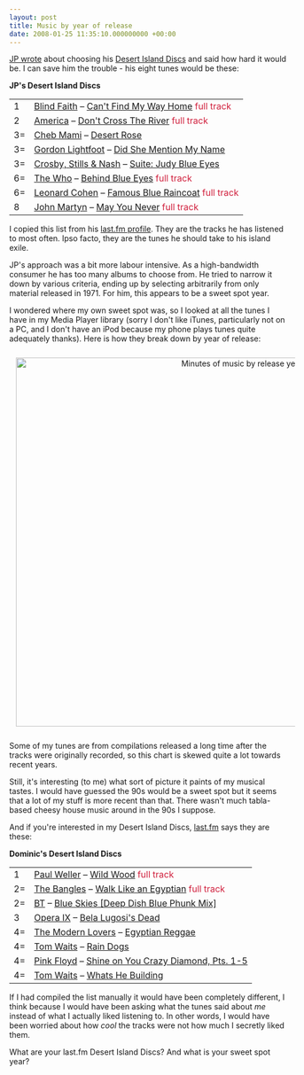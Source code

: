 ```yaml
---
layout: post
title: Music by year of release
date: 2008-01-25 11:35:10.000000000 +00:00
---
```

<a href="https://confusedofcalcutta.com/2008/01/23/doing-something-different-with-desert-island-discs/">JP wrote</a> about choosing his <a href="https://en.wikipedia.org/wiki/Desert_Island_Discs">Desert Island Discs</a> and said how hard it would be. I can save him the trouble - his eight tunes would be these:

<strong>JP's Desert Island Discs</strong>
<table border="0" width="100%" cellPadding="0" cellSpacing="0" id="table_1613683188" class="barChart fullTrackChart">
<tr>
<td class="position">1</td>
<td class="subject"><span><a href="https://www.last.fm/music/Blind+Faith">Blind Faith</a> – <a href="https://www.last.fm/music/Blind+Faith/_/Can%27t+Find+My+Way+Home">Can't Find My Way Home</a> <font color="#d01f3c">full track</font> </span></td>
</tr>
<tr>
<td class="position">2</td>
<td class="subject"><span><a href="https://www.last.fm/music/America">America</a> – <a href="https://www.last.fm/music/America/_/Don%27t+Cross+The+River">Don't Cross The River</a> <font color="#d01f3c">full track</font> </span></td>
</tr>
<tr>
<td class="position">3=</td>
<td class="subject"><span><a href="https://www.last.fm/music/Cheb+Mami">Cheb Mami</a> – <a href="https://www.last.fm/music/Cheb+Mami/_/Desert+Rose">Desert Rose</a> </span></td>
</tr>
<tr>
<td class="position">3=</td>
<td class="subject"><span><a href="https://www.last.fm/music/Gordon+Lightfoot">Gordon Lightfoot</a> – <a href="https://www.last.fm/music/Gordon+Lightfoot/_/Did+She+Mention+My+Name">Did She Mention My Name</a> </span></td>
</tr>
<tr>
<td class="position">3=</td>
<td class="subject"><span><a href="https://www.last.fm/music/Crosby%252C%2BStills%2B%2526%2BNash">Crosby, Stills &amp; Nash</a> – <a href="https://www.last.fm/music/Crosby%252C%2BStills%2B%2526%2BNash/_/Suite%3A+Judy+Blue+Eyes">Suite: Judy Blue Eyes</a> </span></td>
</tr>
<tr>
<td class="position">6=</td>
<td class="subject"><span><a href="https://www.last.fm/music/The+Who">The Who</a> – <a href="https://www.last.fm/music/The+Who/_/Behind+Blue+Eyes">Behind Blue Eyes</a> <font color="#d01f3c">full track</font> </span></td>
</tr>
<tr>
<td class="position">6=</td>
<td class="subject"><span><a href="https://www.last.fm/music/Leonard+Cohen">Leonard Cohen</a> – <a href="https://www.last.fm/music/Leonard+Cohen/_/Famous+Blue+Raincoat">Famous Blue Raincoat</a> <font color="#d01f3c">full track</font> </span></td>
</tr>
<tr>
<td class="position">8</td>
<td class="subject"><span><a href="https://www.last.fm/music/John+Martyn">John Martyn</a> – <a href="https://www.last.fm/music/John+Martyn/_/May+You+Never">May You Never</a> <font color="#d01f3c">full track</font> </span></td>
</tr>
</table>
I copied this list from his <a href="https://www.last.fm/user/jobsworth/">last.fm profile</a>. They are the tracks he has listened to most often. Ipso facto, they are the tunes he should take to his island exile.

JP's approach was a bit more labour intensive. As a high-bandwidth consumer he has too many albums to choose from. He tried to narrow it down by various criteria, ending up by selecting arbitrarily from only material released in 1971. For him, this appears to be a sweet spot year.

I wondered where my own sweet spot was, so I looked at all the tunes I have in my Media Player library (sorry I don't like iTunes, particularly not on a PC, and I don't have an iPod because my phone plays tunes quite adequately thanks). Here is how they break down by year of release:
<p align="center"><a target="_blank" href="https://www.dominicsayers.com/documents/musicminutes.png"><img border="0" vspace="12" align="middle" width="800" src="https://www.dominicsayers.com/documents/musicminutes.png" hspace="12" alt="Minutes of music by release year" height="666" /></a></p>
Some of my tunes are from compilations released a long time after the tracks were originally recorded, so this chart is skewed quite a lot towards recent years.

Still, it's interesting (to me) what sort of picture it paints of my musical tastes. I would have guessed the 90s would be a sweet spot but it seems that a lot of my stuff is more recent than that. There wasn't much tabla-based cheesy house music around in the 90s I suppose.

And if you're interested in my Desert Island Discs, <a href="https://www.last.fm/user/DominicSayers/">last.fm</a> says they are these:

<strong>Dominic's Desert Island Discs</strong>
<table border="0" width="100%" cellPadding="0" cellSpacing="0" id="table_2049442831" class="barChart fullTrackChart">
<tr>
<td class="position">1</td>
<td class="subject"><span><a href="https://www.last.fm/music/Paul+Weller">Paul Weller</a> – <a href="https://www.last.fm/music/Paul+Weller/_/Wild+Wood">Wild Wood</a> <font color="#d01f3c">full track</font> </span></td>
</tr>
<tr>
<td class="position">2=</td>
<td class="subject"><span><a href="https://www.last.fm/music/The+Bangles">The Bangles</a> – <a href="https://www.last.fm/music/The+Bangles/_/Walk+Like+an+Egyptian">Walk Like an Egyptian</a> <font color="#d01f3c">full track</font> </span></td>
</tr>
<tr>
<td class="position">2=</td>
<td class="subject"><span><a href="https://www.last.fm/music/BT">BT</a> – <a href="https://www.last.fm/music/BT/_/Blue+Skies+%5BDeep+Dish+Blue+Phunk+Mix%5D">Blue Skies [Deep Dish Blue Phunk Mix]</a> </span></td>
</tr>
<tr>
<td class="position">3</td>
<td class="subject"><span><a href="https://www.last.fm/music/Opera+IX">Opera IX</a> – <a href="https://www.last.fm/music/Opera+IX/_/Bela+Lugosi%27s+Dead">Bela Lugosi's Dead</a> </span></td>
</tr>
<tr>
<td class="position">4=</td>
<td class="subject"><span><a href="https://www.last.fm/music/The+Modern+Lovers">The Modern Lovers</a> – <a href="https://www.last.fm/music/The+Modern+Lovers/_/Egyptian+Reggae">Egyptian Reggae</a> </span></td>
</tr>
<tr>
<td class="position">4=</td>
<td class="subject"><span><a href="https://www.last.fm/music/Tom+Waits">Tom Waits</a> – <a href="https://www.last.fm/music/Tom+Waits/_/Rain+Dogs">Rain Dogs</a> </span></td>
</tr>
<tr>
<td class="position">4=</td>
<td class="subject"><span><a href="https://www.last.fm/music/Pink+Floyd">Pink Floyd</a> – <a href="https://www.last.fm/music/Pink+Floyd/_/Shine+on+You+Crazy+Diamond%2C+Pts.+1-5">Shine on You Crazy Diamond, Pts. 1-5</a> </span></td>
</tr>
<tr>
<td class="position">4=</td>
<td class="subject"><span><a href="https://www.last.fm/music/Tom+Waits">Tom Waits</a> – <a href="https://www.last.fm/music/Tom+Waits/_/Whats+He+Building">Whats He Building</a> </span></td>
</tr>
</table>
If I had compiled the list manually it would have been completely different, I think because I would have been asking what the tunes said about <i>me </i>instead of what I actually liked listening to. In other words, I would have been worried about how <i>cool</i> the tracks were not how much I secretly liked
them.

What are your last.fm Desert Island Discs? And what is your sweet spot year?
